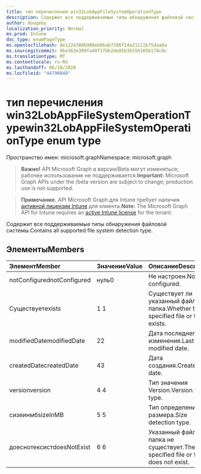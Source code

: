 ```yaml
---
title: тип перечисления win32LobAppFileSystemOperationType
description: Содержит все поддерживаемые типы обнаружения файловой системы.
author: dougeby
localization_priority: Normal
ms.prod: Intune
doc_type: enumPageType
ms.openlocfilehash: 8e1224388b988eb0bab7286f14a21111b75daa8a
ms.sourcegitcommit: 0be363e309fa40f1fbb2de85b3b559105b178c0c
ms.translationtype: MT
ms.contentlocale: ru-RU
ms.lasthandoff: 06/18/2020
ms.locfileid: "44790840"
---
```

# <a name="win32lobappfilesystemoperationtype-enum-type"></a><span data-ttu-id="ef25a-103">тип перечисления win32LobAppFileSystemOperationType</span><span class="sxs-lookup"><span data-stu-id="ef25a-103">win32LobAppFileSystemOperationType enum type</span></span>

<span data-ttu-id="ef25a-104">Пространство имен: microsoft.graph</span><span class="sxs-lookup"><span data-stu-id="ef25a-104">Namespace: microsoft.graph</span></span>

> <span data-ttu-id="ef25a-105">**Важно!** API Microsoft Graph в версии/Beta могут изменяться; рабочее использование не поддерживается.</span><span class="sxs-lookup"><span data-stu-id="ef25a-105">**Important:** Microsoft Graph APIs under the /beta version are subject to change; production use is not supported.</span></span>

> <span data-ttu-id="ef25a-106">**Примечание.** API Microsoft Graph для Intune требует наличия [активной лицензии Intune](https://go.microsoft.com/fwlink/?linkid=839381) для клиента.</span><span class="sxs-lookup"><span data-stu-id="ef25a-106">**Note:** The Microsoft Graph API for Intune requires an [active Intune license](https://go.microsoft.com/fwlink/?linkid=839381) for the tenant.</span></span>

<span data-ttu-id="ef25a-107">Содержит все поддерживаемые типы обнаружения файловой системы.</span><span class="sxs-lookup"><span data-stu-id="ef25a-107">Contains all supported file system detection type.</span></span>

## <a name="members"></a><span data-ttu-id="ef25a-108">Элементы</span><span class="sxs-lookup"><span data-stu-id="ef25a-108">Members</span></span>
|<span data-ttu-id="ef25a-109">Элемент</span><span class="sxs-lookup"><span data-stu-id="ef25a-109">Member</span></span>|<span data-ttu-id="ef25a-110">Значение</span><span class="sxs-lookup"><span data-stu-id="ef25a-110">Value</span></span>|<span data-ttu-id="ef25a-111">Описание</span><span class="sxs-lookup"><span data-stu-id="ef25a-111">Description</span></span>|
|:---|:---|:---|
|<span data-ttu-id="ef25a-112">notConfigured</span><span class="sxs-lookup"><span data-stu-id="ef25a-112">notConfigured</span></span>|<span data-ttu-id="ef25a-113">нуль</span><span class="sxs-lookup"><span data-stu-id="ef25a-113">0</span></span>|<span data-ttu-id="ef25a-114">Не настроен.</span><span class="sxs-lookup"><span data-stu-id="ef25a-114">Not configured.</span></span>|
|<span data-ttu-id="ef25a-115">Существует</span><span class="sxs-lookup"><span data-stu-id="ef25a-115">exists</span></span>|<span data-ttu-id="ef25a-116">1 </span><span class="sxs-lookup"><span data-stu-id="ef25a-116">1</span></span>|<span data-ttu-id="ef25a-117">Существует ли указанный файл или папка.</span><span class="sxs-lookup"><span data-stu-id="ef25a-117">Whether the specified file or folder exists.</span></span>|
|<span data-ttu-id="ef25a-118">modifiedDate</span><span class="sxs-lookup"><span data-stu-id="ef25a-118">modifiedDate</span></span>|<span data-ttu-id="ef25a-119">2</span><span class="sxs-lookup"><span data-stu-id="ef25a-119">2</span></span>|<span data-ttu-id="ef25a-120">Дата последнего изменения.</span><span class="sxs-lookup"><span data-stu-id="ef25a-120">Last modified date.</span></span>|
|<span data-ttu-id="ef25a-121">createdDate</span><span class="sxs-lookup"><span data-stu-id="ef25a-121">createdDate</span></span>|<span data-ttu-id="ef25a-122">4</span><span class="sxs-lookup"><span data-stu-id="ef25a-122">3</span></span>|<span data-ttu-id="ef25a-123">Дата создания.</span><span class="sxs-lookup"><span data-stu-id="ef25a-123">Created date.</span></span>|
|<span data-ttu-id="ef25a-124">version</span><span class="sxs-lookup"><span data-stu-id="ef25a-124">version</span></span>|<span data-ttu-id="ef25a-125">4 </span><span class="sxs-lookup"><span data-stu-id="ef25a-125">4</span></span>|<span data-ttu-id="ef25a-126">Тип значения Version.</span><span class="sxs-lookup"><span data-stu-id="ef25a-126">Version value type.</span></span>|
|<span data-ttu-id="ef25a-127">сизеинмб</span><span class="sxs-lookup"><span data-stu-id="ef25a-127">sizeInMB</span></span>|<span data-ttu-id="ef25a-128">5 </span><span class="sxs-lookup"><span data-stu-id="ef25a-128">5</span></span>|<span data-ttu-id="ef25a-129">Тип определения размера.</span><span class="sxs-lookup"><span data-stu-id="ef25a-129">Size detection type.</span></span>|
|<span data-ttu-id="ef25a-130">доеснотексист</span><span class="sxs-lookup"><span data-stu-id="ef25a-130">doesNotExist</span></span>|<span data-ttu-id="ef25a-131">6 </span><span class="sxs-lookup"><span data-stu-id="ef25a-131">6</span></span>|<span data-ttu-id="ef25a-132">Указанный файл или папка не существует.</span><span class="sxs-lookup"><span data-stu-id="ef25a-132">The specified file or folder does not exist.</span></span>|



